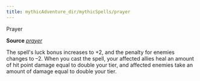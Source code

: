```yaml
---
title: mythicAdventure_dir/mythicSpells/prayer
---
```

Prayer

**Source** [_prayer_](spell_dir/prayer#_prayer)

The spell's luck bonus increases to +2, and the penalty for enemies changes to –2. When you cast the spell, your affected allies heal an amount of hit point damage equal to double your tier, and affected enemies take an amount of damage equal to double your tier.

